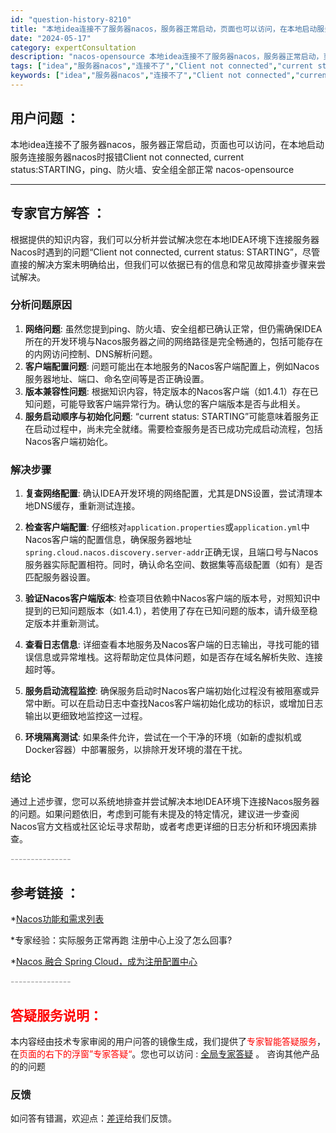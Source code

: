 ```yaml
---
id: "question-history-8210"
title: "本地idea连接不了服务器nacos，服务器正常启动，页面也可以访问，在本地启动服务连接服务器nacos时报错Client not connected, current status:STARTING，ping、防火墙、安全组全部正常 nacos-opensource"
date: "2024-05-17"
category: expertConsultation
description: "nacos-opensource 本地idea连接不了服务器nacos，服务器正常启动，页面也可以访问，在本地启动服务连接服务器nacos时报错Client not connected, current status:STARTING，ping、防火墙、安全组全部正常"
tags: ["idea","服务器nacos","连接不了","Client not connected","current status:STARTING","ping","防火墙","安全组"]
keywords: ["idea","服务器nacos","连接不了","Client not connected","current status:STARTING","ping","防火墙","安全组"]
---
```


## 用户问题 ： 
 本地idea连接不了服务器nacos，服务器正常启动，页面也可以访问，在本地启动服务连接服务器nacos时报错Client not connected, current status:STARTING，ping、防火墙、安全组全部正常 nacos-opensource 

---------------
## 专家官方解答 ：

根据提供的知识内容，我们可以分析并尝试解决您在本地IDEA环境下连接服务器Nacos时遇到的问题“Client not connected, current status: STARTING”，尽管直接的解决方案未明确给出，但我们可以依据已有的信息和常见故障排查步骤来尝试解决。

### 分析问题原因

1. **网络问题**: 虽然您提到ping、防火墙、安全组都已确认正常，但仍需确保IDEA所在的开发环境与Nacos服务器之间的网络路径是完全畅通的，包括可能存在的内网访问控制、DNS解析问题。
2. **客户端配置问题**: 问题可能出在本地服务的Nacos客户端配置上，例如Nacos服务器地址、端口、命名空间等是否正确设置。
3. **版本兼容性问题**: 根据知识内容，特定版本的Nacos客户端（如1.4.1）存在已知问题，可能导致客户端异常行为。确认您的客户端版本是否与此相关。
4. **服务启动顺序与初始化问题**: “current status: STARTING”可能意味着服务正在启动过程中，尚未完全就绪。需要检查服务是否已成功完成启动流程，包括Nacos客户端初始化。

### 解决步骤

1. **复查网络配置**: 确认IDEA开发环境的网络配置，尤其是DNS设置，尝试清理本地DNS缓存，重新测试连接。
   
2. **检查客户端配置**: 仔细核对`application.properties`或`application.yml`中Nacos客户端的配置信息，确保服务器地址`spring.cloud.nacos.discovery.server-addr`正确无误，且端口号与Nacos服务器实际配置相符。同时，确认命名空间、数据集等高级配置（如有）是否匹配服务器设置。

3. **验证Nacos客户端版本**: 检查项目依赖中Nacos客户端的版本号，对照知识中提到的已知问题版本（如1.4.1），若使用了存在已知问题的版本，请升级至稳定版本并重新测试。

4. **查看日志信息**: 详细查看本地服务及Nacos客户端的日志输出，寻找可能的错误信息或异常堆栈。这将帮助定位具体问题，如是否存在域名解析失败、连接超时等。

5. **服务启动流程监控**: 确保服务启动时Nacos客户端初始化过程没有被阻塞或异常中断。可以在启动日志中查找Nacos客户端初始化成功的标识，或增加日志输出以更细致地监控这一过程。

6. **环境隔离测试**: 如果条件允许，尝试在一个干净的环境（如新的虚拟机或Docker容器）中部署服务，以排除开发环境的潜在干扰。

### 结论

通过上述步骤，您可以系统地排查并尝试解决本地IDEA环境下连接Nacos服务器的问题。如果问题依旧，考虑到可能有未提及的特定情况，建议进一步查阅Nacos官方文档或社区论坛寻求帮助，或者考虑更详细的日志分析和环境因素排查。


<font color="#949494">---------------</font> 


## 参考链接 ：

*[Nacos功能和需求列表](https://nacos.io/docs/latest/archive/feature-list)
 
 *专家经验：实际服务正常再跑 注册中心上没了怎么回事? 
 
 *[Nacos 融合 Spring Cloud，成为注册配置中心](https://nacos.io/docs/latest/ecology/use-nacos-with-spring-cloud)


 <font color="#949494">---------------</font> 
 


## <font color="#FF0000">答疑服务说明：</font> 

本内容经由技术专家审阅的用户问答的镜像生成，我们提供了<font color="#FF0000">专家智能答疑服务</font>，在<font color="#FF0000">页面的右下的浮窗”专家答疑“</font>。您也可以访问 : [全局专家答疑](https://opensource.alibaba.com/chatBot) 。 咨询其他产品的的问题

### 反馈
如问答有错漏，欢迎点：[差评](https://ai.nacos.io/user/feedbackByEnhancerGradePOJOID?enhancerGradePOJOId=13568)给我们反馈。
